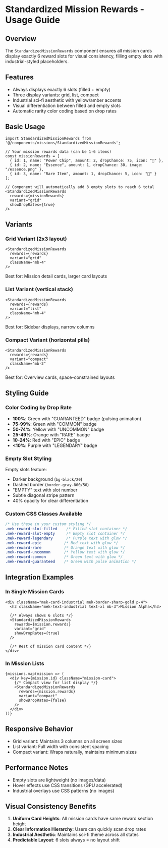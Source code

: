 # Standardized Mission Rewards - Usage Guide

## Overview
The `StandardizedMissionRewards` component ensures all mission cards display exactly 6 reward slots for visual consistency, filling empty slots with industrial-styled placeholders.

## Features
- Always displays exactly 6 slots (filled + empty)
- Three display variants: grid, list, compact
- Industrial sci-fi aesthetic with yellow/amber accents
- Visual differentiation between filled and empty slots
- Automatic rarity color coding based on drop rates

## Basic Usage

```tsx
import StandardizedMissionRewards from '@/components/missions/StandardizedMissionRewards';

// Your mission rewards data (can be 1-6 items)
const missionRewards = [
  { id: 1, name: "Power Chip", amount: 2, dropChance: 75, icon: "💾" },
  { id: 2, name: "Essence", amount: 1, dropChance: 30, image: "/essence.png" },
  { id: 3, name: "Rare Item", amount: 1, dropChance: 5, icon: "💎" }
];

// Component will automatically add 3 empty slots to reach 6 total
<StandardizedMissionRewards 
  rewards={missionRewards}
  variant="grid"
  showDropRates={true}
/>
```

## Variants

### Grid Variant (2x3 layout)
```tsx
<StandardizedMissionRewards 
  rewards={rewards}
  variant="grid"
  className="mb-4"
/>
```
Best for: Mission detail cards, larger card layouts

### List Variant (vertical stack)
```tsx
<StandardizedMissionRewards 
  rewards={rewards}
  variant="list"
  className="mb-4"
/>
```
Best for: Sidebar displays, narrow columns

### Compact Variant (horizontal pills)
```tsx
<StandardizedMissionRewards 
  rewards={rewards}
  variant="compact"
  className="mb-2"
/>
```
Best for: Overview cards, space-constrained layouts

## Styling Guide

### Color Coding by Drop Rate
- **100%**: Green with "GUARANTEED" badge (pulsing animation)
- **75-99%**: Green with "COMMON" badge
- **50-74%**: Yellow with "UNCOMMON" badge  
- **25-49%**: Orange with "RARE" badge
- **10-24%**: Red with "EPIC" badge
- **<10%**: Purple with "LEGENDARY" badge

### Empty Slot Styling
Empty slots feature:
- Darker background (`bg-black/20`)
- Dashed border (`border-gray-800/50`)
- "EMPTY" text with slot number
- Subtle diagonal stripe pattern
- 40% opacity for clear differentiation

### Custom CSS Classes Available
```css
/* Use these in your custom styling */
.mek-reward-slot-filled    /* Filled slot container */
.mek-reward-slot-empty     /* Empty slot container */
.mek-reward-legendary      /* Purple text with glow */
.mek-reward-epic          /* Red text with glow */
.mek-reward-rare          /* Orange text with glow */
.mek-reward-uncommon      /* Yellow text with glow */
.mek-reward-common        /* Green text with glow */
.mek-reward-guaranteed    /* Green with pulse animation */
```

## Integration Examples

### In Single Mission Cards
```tsx
<div className="mek-card-industrial mek-border-sharp-gold p-4">
  <h3 className="mek-text-industrial text-xl mb-3">Mission Alpha</h3>
  
  {/* Always shows 6 slots */}
  <StandardizedMissionRewards 
    rewards={mission.rewards}
    variant="grid"
    showDropRates={true}
  />
  
  {/* Rest of mission card content */}
</div>
```

### In Mission Lists
```tsx
{missions.map(mission => (
  <div key={mission.id} className="mission-card">
    {/* Compact view for list display */}
    <StandardizedMissionRewards 
      rewards={mission.rewards}
      variant="compact"
      showDropRates={false}
    />
  </div>
))}
```

## Responsive Behavior
- Grid variant: Maintains 3 columns on all screen sizes
- List variant: Full width with consistent spacing
- Compact variant: Wraps naturally, maintains minimum sizes

## Performance Notes
- Empty slots are lightweight (no images/data)
- Hover effects use CSS transitions (GPU accelerated)
- Industrial overlays use CSS patterns (no images)

## Visual Consistency Benefits
1. **Uniform Card Heights**: All mission cards have same reward section height
2. **Clear Information Hierarchy**: Users can quickly scan drop rates
3. **Industrial Aesthetic**: Maintains sci-fi theme across all states
4. **Predictable Layout**: 6 slots always = no layout shift